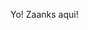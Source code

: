 Yo! Zaanks aqui!
<!---
Zaanks/Zaanks is a ✨ special ✨ repository because its `README.md` (this file) appears on your GitHub profile.
You can click the Preview link to take a look at your changes.
--->
